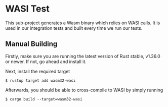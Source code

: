 # WASI Test

This sub-project generates a Wasm binary which relies on WASI calls.
It is used in our integration tests and built every time we run our tests.

## Manual Building

Firstly, make sure you are running the latest version of Rust stable, v1.36.0 or newer.
If not, go ahead and install it.

Next, install the required target

```
$ rustup target add wasm32-wasi
```

Afterwards, you should be able to cross-compile to WASI by simply running

```
$ cargo build --target=wasm32-wasi
```
